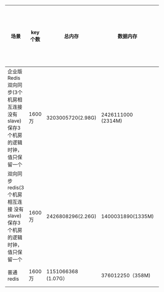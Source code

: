 

|  场景   | key个数  | 总内存 |  数据内存 | 平均每个对象内存 |
|  ----  | ----  | ---- |  ---- | ---- |
| 企业版Redis双向同步(3个机房相互连接 没有slave) <br>保存3个机房的逻辑时钟，值只保留一个  | 1600万 | 3203005720(2.98G) | 2426111000 (2314M) | 151字节 |
| 双向同步redis(3个机房相互连接 没有slave) <br> 保存3个机房的逻辑时钟，值只保留一个  | 1600万 | 2426808296(2.26G) | 1400031890(1335M) | 88字节|
| 普通redis | 1600万 | 1151066368 (1.07G）| 376012250（358M) | 24字节 |
